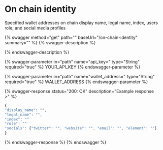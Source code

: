 # On chain identity

Specified wallet addresses on chain display name, legal name, index, users role, and social media profiles

{% swagger method="get" path="" baseUrl="/on-chain-identity" summary="" %}
{% swagger-description %}

{% endswagger-description %}

{% swagger-parameter in="path" name="api_key=" type="String" required="true" %}
YOUR_API_KEY
{% endswagger-parameter %}

{% swagger-parameter in="path" name="wallet_address=" type="String" required="true" %}
WALLET_ADDRESS
{% endswagger-parameter %}

{% swagger-response status="200: OK" description="Example response >" %}
```javascript
{
"display_name": "",
"legal_name": "",
"index": ""
"role": ""
"socials": {"twitter": "", "website": "", "email": "", "element": ""}
}
```
{% endswagger-response %}
{% endswagger %}
